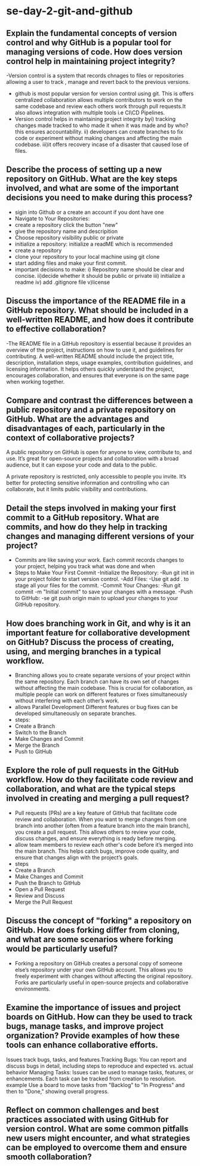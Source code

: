 # se-day-2-git-and-github
## Explain the fundamental concepts of version control and why GitHub is a popular tool for managing versions of code. How does version control help in maintaining project integrity?
-Version control is a system that records chnages to files or repositories allowing a user to track , manage and revert back to the previous versions.
- github is most popular version for version control using git. This is offers centralized collaboration allows multiple contributors to work on the same codebase and review each others work through pull requests.It also allows integration with multiple tools i.e CI\CD Pipelines.
- Version control helps in maintaining project integrity byi) tracking changes made tracked to who made it when it was made and by who?this ensures accountability.
  ii) developers can create branches to fix code or experiment without making changes and affecting the main codebase.
  iii)it offers recovery incase of a disaster that caused lose of files.
## Describe the process of setting up a new repository on GitHub. What are the key steps involved, and what are some of the important decisions you need to make during this process?
- sigin into Github or a create an account if you dont have one
- Navigate to Your Repositories:
- create a repository click the button "new"
- give the repository name and descripition
- Choose repository visibility public or private
- initialize a repository: initialize a readME which is recommended
- create a repository
- clone your repository to your local machine using git clone
- start adding files and make your first commit.
- important decisions to make: i) Repository name should be clear and concise.
  ii)decide whether it should be public or private
  iii) initialize a readme
  iv) add .gitignore file
  v)license
## Discuss the importance of the README file in a GitHub repository. What should be included in a well-written README, and how does it contribute to effective collaboration?
-The README file in a GitHub repository is essential because it provides an overview of the project, instructions on how to use it, and guidelines for contributing. A well-written README should include the project title, description, installation steps, usage examples, contribution guidelines, and licensing information. It helps others quickly understand the project, encourages collaboration, and ensures that everyone is on the same page when working together.
## Compare and contrast the differences between a public repository and a private repository on GitHub. What are the advantages and disadvantages of each, particularly in the context of collaborative projects?
A public repository on GitHub is open for anyone to view, contribute to, and use. It’s great for open-source projects and collaboration with a broad audience, but it can expose your code and data to the public.

A private repository is restricted, only accessible to people you invite. It’s better for protecting sensitive information and controlling who can collaborate, but it limits public visibility and contributions.


## Detail the steps involved in making your first commit to a GitHub repository. What are commits, and how do they help in tracking changes and managing different versions of your project?
- Commits are like saving your work. Each commit records changes to your project, helping you track what was done and when
- Steps to Make Your First Commit
-Initialize the Repository:
-Run git init in your project folder to start version control.
-Add Files:
-Use git add . to stage all your files for the commit.
-Commit Your Changes:
-Run git commit -m "Initial commit" to save your changes with a message.
-Push to GitHub:
-se git push origin main to upload your changes to your GitHub repository.
## How does branching work in Git, and why is it an important feature for collaborative development on GitHub? Discuss the process of creating, using, and merging branches in a typical workflow.
- Branching allows you to create separate versions of your project within the same repository. Each branch can have its own set of changes without affecting the main codebase. This is crucial for collaboration, as multiple people can work on different features or fixes simultaneously without interfering with each other’s work.
- allows Parallel Development Different features or bug fixes can be developed simultaneously on separate branches.
- steps:
- Create a Branch
- Switch to the Branch
- Make Changes and Commit
- Merge the Branch
- Push to GitHub
## Explore the role of pull requests in the GitHub workflow. How do they facilitate code review and collaboration, and what are the typical steps involved in creating and merging a pull request?
- Pull requests (PRs) are a key feature of GitHub that facilitate code review and collaboration. When you want to merge changes from one branch into another (often from a feature branch into the main branch), you create a pull request. This allows others to review your code, discuss changes, and ensure everything is ready before merging.
- allow team members to review each other's code before it’s merged into the main branch. This helps catch bugs, improve code quality, and ensure that changes align with the project’s goals.
- steps
- Create a Branch
- Make Changes and Commit
- Push the Branch to GitHub
- Open a Pull Request
- Review and Discuss
- Merge the Pull Request
## Discuss the concept of "forking" a repository on GitHub. How does forking differ from cloning, and what are some scenarios where forking would be particularly useful?
- Forking a repository on GitHub creates a personal copy of someone else’s repository under your own GitHub account. This allows you to freely experiment with changes without affecting the original repository. Forks are particularly useful in open-source projects and collaborative environments.
## Examine the importance of issues and project boards on GitHub. How can they be used to track bugs, manage tasks, and improve project organization? Provide examples of how these tools can enhance collaborative efforts.
Issues track bugs, tasks, and features.Tracking Bugs: You can report and discuss bugs in detail, including steps to reproduce and expected vs. actual behavior
Managing Tasks: Issues can be used to manage tasks, features, or enhancements. Each task can be tracked from creation to resolution.
example Use a board to move tasks from "Backlog" to "In Progress" and then to "Done," showing overall progress.
## Reflect on common challenges and best practices associated with using GitHub for version control. What are some common pitfalls new users might encounter, and what strategies can be employed to overcome them and ensure smooth collaboration?
